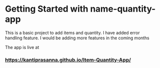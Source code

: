 # Getting Started with name-quantity-app

This is a basic project to add items and quantity. 
I have added error handling feature. I would be adding more features in the coming months

The app is live at  
### https://kantiprasanna.github.io/Item-Quantity-App/
